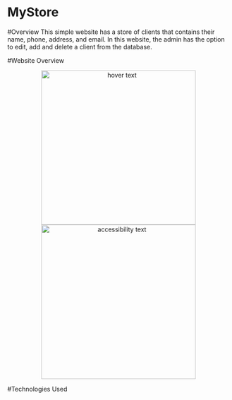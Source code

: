 # MyStore

#Overview 
This simple website has a store of clients that contains their name, phone, address, and email. 
In this website, the admin has the option to edit, add and delete a client from the database. 

#Website Overview 
<p align="center">
  <img src="https://prnt.sc/rDgE_OLcieWQ" width="350" title="hover text">
  <img src="https://prnt.sc/rDgE_OLcieWQ" width="350" alt="accessibility text">
</p>

#Technologies Used 



